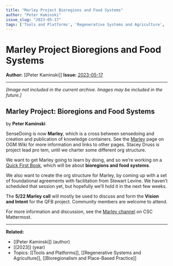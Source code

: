```yaml
---
title: "Marley Project Bioregions and Food Systems"
author: "Peter Kaminski"
issue_slug: "2023-05-17"
tags: ['Tools and Platforms', 'Regenerative Systems and Agriculture', 'Bioregionalism and Place-Based Practice']
---
```


# Marley Project Bioregions and Food Systems

**Author:** [[Peter Kaminski]]
**Issue:** [2023-05-17](https://plex.collectivesensecommons.org/2023-05-17/)

---

*[Image not included in the current archive. Images may be included in the future.]*

## Marley Project: Bioregions and Food Systems
by **Peter Kaminski**

SenseDoing is now **Marley**, which is a cross between sensedoing and creation and publication of knowledge containers. See the [Marley](https://wiki.openglobalmind.com/marley) page on OGM Wiki for more information and links to other pages. Stacey Druss is project lead pro tem, until we charter some different org structure.

We want to get Marley going to learn by doing, and so we’re working on a [Quick First Book](https://wiki.openglobalmind.com/quick_first_book/quick_first_book), which will be about **bioregions and food systems**.

We also want to create the org structure for Marley, by coming up with a set of foundational agreements with facilitation from Stewart Levine. We haven’t scheduled that session yet, but hopefully we’ll hold it in the next few weeks.

The **5/22 Marley call** will mostly be used to discuss and form the **Vision and Intent** for the QFB project. Community members are welcome to attend.

For more information and discussion, see the [Marley channel](https://chat.collectivesensecommons.org/agora/channels/ogm-sensedoing) on CSC Mattermost.

---

**Related:**
- [[Peter Kaminski]] (author)
- [[2023]] (year)
- Topics: [[Tools and Platforms]], [[Regenerative Systems and Agriculture]], [[Bioregionalism and Place-Based Practice]]

